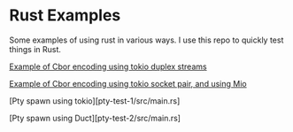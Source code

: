 # Rust Examples

Some examples of using rust in various ways.  I use this repo to quickly test things in Rust.

[Example of Cbor encoding using tokio duplex streams](tokio-cbor-serde-poc/src/main.rs)

[Example of Cbor encoding using tokio socket pair, and using Mio](tokio-socketpair-cbor-poc/src/main.rs)

[Pty spawn using tokio][pty-test-1/src/main.rs]

[Pty spawn using Duct][pty-test-2/src/main.rs]

